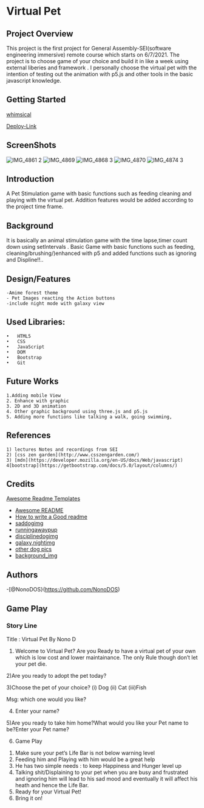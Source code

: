 
# Virtual Pet 

## Project Overview

This project is the first project for General Assembly-SEI(software engineering immersive) remote course which starts on 6/7/2021. The project is to choose game of your choice and build it in like a week using external liberies and framework .
I personally choose the virtual pet with the intention of testing out the animation with p5.js and other tools in the basic javascript knowledge.


## Getting Started

   [whimsical](https://whimsical.com/pet-game-7E7nPAnET5w1tC5vX4afLj)

   [Deploy-Link](https://romantic-swartz-c420d1.netlify.app/)
		
		
## ScreenShots
![IMG_4861 2](https://user-images.githubusercontent.com/44306655/124306437-41d4d800-db1b-11eb-8be2-6a7bf61a2849.jpg)
![IMG_4869](https://user-images.githubusercontent.com/44306655/124306310-1356fd00-db1b-11eb-8ae9-a45fd43adb33.jpg)
![IMG_4868 3](https://user-images.githubusercontent.com/44306655/124306724-a5f79c00-db1b-11eb-8199-6d744370ac9b.jpg)
![IMG_4870](https://user-images.githubusercontent.com/44306655/124306369-279afa00-db1b-11eb-9762-f60bce88dfb4.jpg)
![IMG_4874 3](https://user-images.githubusercontent.com/44306655/124306514-587b2f00-db1b-11eb-9f40-5e7634779ff5.jpg)




## Introduction

A Pet Stimulation game with basic functions such as feeding cleaning and playing with the virtual pet. Addition features would be added according to the project time frame.


## Background

 It is basically an animal stimulation game with the time lapse,timer count down using setIntervals . Basic Game with basic functions such as feeding, cleaning/brushing/)enhanced with p5 and added functions such as ignoring and  Displine!!..


## Design/Features
	-Amime forest theme
	- Pet Images reacting the Action buttons
	-include night mode with galaxy view
	
## Used Libraries:
    •   HTML5
    •   CSS
    •   JavaScript
    •   DOM
    •   Bootstrap
    •	Git
    
## Future Works 
	1.Adding mobile View
	2. Enhance with graphic
	3. 2D and 3D animation
	4. Other graphic background using three.js and p5.js
	5. Adding more functions like talking a walk, going swimming,

## References 
	1) lectures Notes and recordings from SEI
    2) [css zen garden](http://www.csszengarden.com/)
    3) [mdn](https://developer.mozilla.org/en-US/docs/Web/javascript)
    4[bootstrap](https://getbootstrap.com/docs/5.0/layout/columns/)
	
## Credits

   [Awesome Readme Templates](https://awesomeopensource.com/project/elangosundar/awesome-README-templates)
 - [Awesome README](https://github.com/matiassingers/awesome-readme)
 - [How to write a Good readme](https://bulldogjob.com/news/449-how-to-write-a-good-readme-for-your-github-project)
 - [saddogimg](https://beagleplanet.org/a-puppys-life-inside-the-cone-of-shame/)
 - [runningawaypup](https://www.clipartmax.com/middle/m2i8H7G6N4m2Z5Z5_dog-dog-running-away-clipart/)
 - [disciplinedogimg](https://www.fotosearch.com/illustration/bad-dog.html)
 - [galaxy,nightimg](http://www.wallpapers-full-hd.com/backgrounds/galaxy-gory-night-sky.jpg)
 - [other dog pics](https://images.clipartof.com/)
 - [background_img](https://www.wallpaperflare.com/static/302/504/847/video-games-final-fantasy-xiii-forest-screen-shot-wallpaper.jpg)

## Authors
-[@NonoDOS}(https://github.com/NonoDOS)

## Game Play
### Story Line

Title : Virtual Pet By Nono D

1) Welcome to Virtual Pet? Are you Ready to have a virtual pet of your own which is low cost and lower maintainance. The only Rule though don’t let your pet die.

2)Are you ready to adopt the pet today?

3)Choose the pet of your choice?
	(i) Dog
	(ii) Cat
    (iii)Fish

Msg: which one would you like?

4) Enter your name?

5)Are you ready to take him home?What would you like your Pet name to be?Enter your Pet name?

6) Game Play

1. Make sure your pet’s Life Bar is not below warning level
2. Feeding him and Playing with him would be a great help
3. He has two simple needs : to keep Happiness and Hunger level up
4. Talking shit/Displaining to your pet when you are busy and frustrated and ignoring him will lead to    his sad mood and eventually it will affect his heath and hence the Life Bar.
5. Ready for your Virtual Pet!
6. Bring it on!


	
